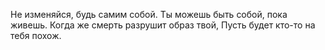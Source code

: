 Не изменяйся, будь самим собой.
Ты можешь быть собой, пока живешь.
Когда же смерть разрушит образ твой,
Пусть будет кто-то на тебя похож.
